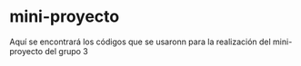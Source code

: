 # mini-proyecto
Aquí se encontrará los códigos que se usaronn para la realización del mini-proyecto del grupo 3
